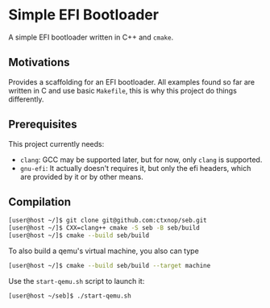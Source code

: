 # Simple EFI Bootloader

A simple EFI bootloader written in C++ and `cmake`.

## Motivations

Provides a scaffolding for an EFI bootloader. All examples found so far are
written in C and use basic `Makefile`, this is why this project do things
differently.

## Prerequisites

This project currently needs:

- `clang`: GCC may be supported later, but for now, only `clang` is supported.
- `gnu-efi`: It actually doesn't requires it, but only the efi headers, which
are provided by it or by other means.

## Compilation

```sh
[user@host ~/]$ git clone git@github.com:ctxnop/seb.git
[user@host ~/]$ CXX=clang++ cmake -S seb -B seb/build
[user@host ~/]$ cmake --build seb/build
```

To also build a qemu's virtual machine, you also can type

```sh
[user@host ~/]$ cmake --build seb/build --target machine
```

Use the `start-qemu.sh` script to launch it:
```sh
[user@host ~/seb]$ ./start-qemu.sh
```
